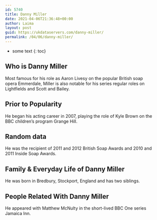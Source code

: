 ```yaml
---
id: 5740
title: Danny Miller
date: 2021-04-06T21:36:48+00:00
author: Laima
layout: post
guid: https://ukdataservers.com/danny-miller/
permalink: /04/06/danny-miller/
---
```


* some text
{: toc}


## Who is Danny Miller
                  
                  
                  
Most famous for his role as Aaron Livesy on the popular British soap opera Emmerdale, Miller is also notable for his series regular roles on Lightfields and Scott and Bailey.
                  
              
            
              
            
                
                
                
## Prior to Popularity
                  
                  
                  
He began his acting career in 2007, playing the role of Kyle Brown on the BBC children&#8217;s program Grange Hill.
                  
              
            
              
            
                
                
                
## Random data
                  
                  
                  
He was the recipient of 2011 and 2012 British Soap Awards and 2010 and 2011 Inside Soap Awards.
                  
              
            
              
            
                
                
                
## Family & Everyday Life of Danny Miller
                  
                  
                  
He was born in Bredbury, Stockport, England and has two siblings.
                  
              
            
              
            
                
                
                
## People Related With Danny Miller
                  
                  
                  
He appeared with Matthew McNulty in the short-lived BBC One series Jamaica Inn.
                  
              
            
              
            
                
              
            
              
              
            
            
              
            
          
          
          